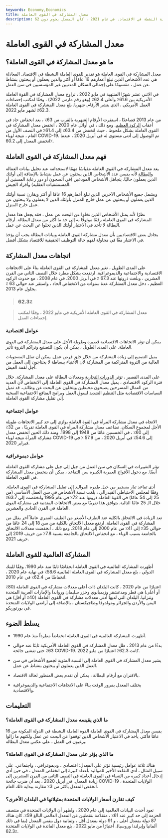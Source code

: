 ```yaml
---
keywords: Economy,Economics
title: معدل المشاركة في القوى العاملة
description: معدل المشاركة في القوى العاملة هو مقياس للقوى العاملة النشطة في الاقتصاد. في عام 2021 ، كان المعدل يحوم دون 62٪.
---
```


# معدل المشاركة في القوى العاملة
## ما هو معدل المشاركة في القوى العاملة؟

معدل المشاركة في القوى العاملة هو تقدير للقوى العاملة النشطة في الاقتصاد. المعادلة هي عدد الأشخاص الذين تبلغ أعمارهم 16 عامًا أو أكثر والذين يعملون أو يبحثون بنشاط عن عمل ، مقسومًا على إجمالي السكان المدنيين غير المؤسسيين في سن العمل.

في الاثني عشر شهرًا المنتهية في مايو 2022 ، تراوح معدل المشاركة في القوة العاملة الأمريكية بين 61.6٪ وأعلى 62.4٪ (وهو رقم مارس 2022) ، وفقًا لمكتب إحصاءات العمل الأمريكي ، الذي ينشر الأرقام. شهريا. بلغ معدل المشاركة في القوى العاملة 62.3٪ لشهر مايو 2022.

من عام 2013 فصاعدًا ، استقرت الأرقام الشهرية بالقرب من 63٪ ، بعد انخفاض حاد في أعقاب [الركود العظيم](/great-recession). ومع ذلك ، في أوائل عام 2020 ، انخفض معدل المشاركة في القوى العاملة بشكل ملحوظ ، حيث انخفض من 63.4٪ إلى 61.4٪ في النصف الأول من العام ، نتيجة لوباء COVID-19. تم الوصول إلى أدنى مستوى له في أبريل 2020 ، عندما انخفض المعدل إلى 60.2٪.

## فهم معدل المشاركة في القوى العاملة

يعد معدل المشاركة في القوى العاملة مقياسًا مهمًا لاستخدامه عند تحليل بيانات العمالة [والبطالة](/unemployment) لأنه يقيس عدد الأشخاص الذين يبحثون عن عمل بنشاط بالإضافة إلى أولئك الذين يعملون حاليًا. يتجاهل الأشخاص المودعين (في السجون أو دور رعاية المسنين أو المستشفيات العقلية) وأفراد الجيش.

ويشمل جميع الأشخاص الآخرين الذين تبلغ أعمارهم 16 عامًا أو أكثر ويقارن نسبة أولئك الذين يعملون أو يبحثون عن عمل خارج المنزل بأولئك الذين لا يعملون ولا يبحثون عن عمل خارج المنزل.

نظرًا لأنه يمثل الأشخاص الذين تخلوا عن البحث عن عمل ، فقد يجعل هذا معدل المشاركة في القوى العاملة رقمًا موثوقًا به إلى حد ما أكثر من معدل البطالة. أرقام البطالة لا تأخذ في الاعتبار أولئك الذين تخلوا عن البحث عن عمل.

يجادل بعض الاقتصاديين بأن معدل مشاركة القوى العاملة وبيانات البطالة يجب أن يؤخذ في الاعتبار معًا في محاولة لفهم حالة التوظيف الحقيقية للاقتصاد بشكل أفضل.

## اتجاهات معدل المشاركة

على المدى الطويل ، تغير معدل المشاركة في القوى العاملة بناءً على الاتجاهات الاقتصادية والاجتماعية والديموغرافية. ارتفعت بشكل مطرد خلال النصف الثاني من القرن العشرين ، وبلغت ذروتها عند 67.3 ٪ في أبريل 2000. في عام 2008 ، مع حدوث الركود العظيم ، دخل معدل المشاركة عدة سنوات من الانخفاض الحاد ، واستقر عند حوالي 63 ٪ بحلول عام 2013.

> ### 62.3٪

> معدل المشاركة في القوى العاملة الأمريكية في مايو 2022 ، وفقًا لمكتب إحصاءات العمل.

>

### عوامل اقتصادية

يمكن أن تؤثر الاتجاهات الاقتصادية قصيرة وطويلة الأجل على معدل المشاركة في القوى العاملة. على المدى الطويل ، يمكن أن يكون للتصنيع وتراكم الثروة تأثير.

يميل التصنيع إلى زيادة المشاركة من خلال خلق فرص عمل. يمكن أن تقلل المستويات العالية من الثروة المتراكمة من المشاركة لأن الأغنياء ببساطة لا يحتاجون إلى العمل من أجل لقمة العيش.

على المدى القصير ، تؤثر [الدورات التجارية](/businesscycle) ومعدلات البطالة على معدل المشاركة. خلال فترة الركود الاقتصادي ، يميل معدل المشاركة في القوى العاملة إلى الانخفاض لأن العديد من العمال المسرحين يصبحون محبطين ويتخلون عن البحث عن وظائف. قد تميل السياسات الاقتصادية مثل التنظيم الشديد لسوق العمل وبرامج المنافع الاجتماعية السخية إلى تقليل مشاركة القوى العاملة.

### عوامل اجتماعية

الاتجاه في معدل مشاركة المرأة في القوة العاملة يوازي إلى حد كبير الاتجاهات طويلة الأجل لمجموع السكان. تضاعف معدل مشاركة المرأة في القوى العاملة تقريبًا ، من 32٪ إلى 60٪ ، في الخمسين عامًا من 1948 إلى 1998. ومنذ ذلك الحين انخفض معدل مشاركة المرأة نتيجة لوباء COVID-19 إلى 54.6٪ في أبريل 2020 ، من 57.9 ٪ في فبراير 2020.

### عوامل ديموغرافية

تؤثر التغييرات في السكان في سن العمل من جيل إلى جيل على مشاركة القوى العاملة أيضًا. مع دخول الأفواج العمرية الكبيرة سن التقاعد ، يمكن أن ينخفض معدل المشاركة في القوى العاملة.

أدى تقاعد تيار مستمر من جيل طفرة المواليد إلى تقليل المشاركة في القوى العاملة. وفقًا لمجلس الاحتياطي الفيدرالي ، بلغت نسبة الأشخاص في سن العمل الأساسي (من 25 إلى 54 عامًا) في القوة العاملة ذروتها عند 72٪ في عام 1995 وانخفضت إلى 63.7٪ خلال الـ 25 عامًا التالية. يتوافق هذا تقريبًا مع بعض الاتجاهات المتدنية في مشاركة القوى العاملة في القرن الحادي والعشرين.

تعد الزيادة في الالتحاق بالكلية عند الطرف الأصغر من الطيف العمري عاملاً آخر يقلل من المشاركة في القوى العاملة. ارتفع معدل الالتحاق بالكلية من سن 18 إلى 24 عامًا من حوالي 35٪ إلى 41٪ من عام 2000 إلى عام 2018. ومع ذلك ، انخفضت معدلات الالتحاق بالجامعة بسبب الوباء ، مع انخفاض الالتحاق بالجامعة بنسبة 7.8٪ من خريف 2019 إلى خريف 2021.

## المشاركة العالمية للقوى العاملة

أظهرت المشاركة العالمية في القوى العاملة انخفاضًا ثابتًا منذ عام 1990. وفقًا للبنك الدولي ، بلغ معدل المشاركة في القوى العاملة العالمية 58.6٪ في نهاية عام 2020 ، انخفاضًا من 62.4٪ في عام 2010.

اعتبارًا من عام 2020 ، كانت البلدان ذات أعلى معدلات مشاركة في القوى العاملة (80٪ أو أعلى) هي قطر ومدغشقر وزيمبابوي وجزر سليمان ورواندا والإمارات العربية المتحدة وتنزانيا. البلدان التي لديها أدنى معدلات مشاركة في القوى العاملة (40٪ أو أقل) هي اليمن والأردن والجزائر ومولدوفا وطاجيكستان ، بالإضافة إلى أراضي الولايات المتحدة في بورتوريكو.

## يسلط الضوء

- أظهرت المشاركة العالمية في القوى العاملة انخفاضاً مطرداً منذ عام 1990.

- بدءًا من عام 2013 ، ظل معدل المشاركة في القوى العاملة الأمريكية ثابتًا عند حوالي 63٪ حتى تفشى جائحة COVID-19. كانت 62.3٪ اعتبارًا من مايو 2022.

- يشير معدل المشاركة في القوى العاملة إلى النسبة المئوية لجميع الأشخاص في سن العمل الذين يعملون أو يبحثون بنشاط عن عمل.

- بالاقتران مع أرقام البطالة ، يمكن أن تقدم بعض المنظور لحالة الاقتصاد.

- يختلف المعدل بمرور الوقت بناءً على الاتجاهات الاجتماعية والديموغرافية والاقتصادية.

## التعليمات

### ما الذي يقيسه معدل المشاركة في القوى العاملة؟

يقيس معدل المشاركة في القوى العاملة القوة العاملة النشطة في الدولة المكونة من 16 عامًا فأكثر. يأخذ في الاعتبار الأشخاص الذين توقفوا عن البحث عن عمل ولكنهم ما زالوا يرغبون في العمل ، على عكس معدل البطالة.

### ما الذي يؤثر على معدل المشاركة في القوى العاملة؟

هناك ثلاثة عوامل رئيسية تؤثر على المعدل: اقتصادي ، وديموغرافي ، واجتماعي. على سبيل المثال ، أدى التقاعد الأخير للمواليد بأعداد كبيرة إلى انخفاض المعدل ، في حين أدى إدخال أعداد كبيرة من النساء في القوى العاملة في النصف الثاني من القرن العشرين إلى زيادة المعدل. في أبريل 2020 ، بعد أن ضرب جائحة COVID-19 الولايات المتحدة ، انخفض المعدل بأكثر من 3٪ مقارنة ببداية ذلك العام.

### كيف تقارن أسعار الولايات المتحدة بمثيلاتها في البلدان الأخرى؟

تعود أحدث البيانات العالمية إلى عام 2020 ، وتُظهر أن الولايات المتحدة في منتصف الحزمة إلى حد كبير عند 61٪ ، متقدّمة بنقطتين عن المعدل العالمي البالغ 59٪. كان هناك 87 دولة بمعدل أعلى ، و 91 دولة بمعدل أقل ، وثمانية دول بنفس المعدل (بما في ذلك ألمانيا وإيرلندا وروسيا). اعتبارًا من مايو 2022 ، بلغ معدل الفائدة في الولايات المتحدة 62.3٪.

